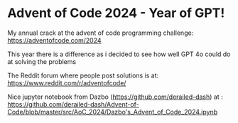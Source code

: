 # Advent of Code 2024 - Year of GPT!

My annual crack at the advent of code programming challenge: https://adventofcode.com/2024

This year there is a difference as i decided to see how well GPT 4o could do at solving the problems

The Reddit forum where people post solutions is at:  https://www.reddit.com/r/adventofcode/

Nice jupyter notebook from Dazbo (https://github.com/derailed-dash) at : https://github.com/derailed-dash/Advent-of-Code/blob/master/src/AoC_2024/Dazbo's_Advent_of_Code_2024.ipynb